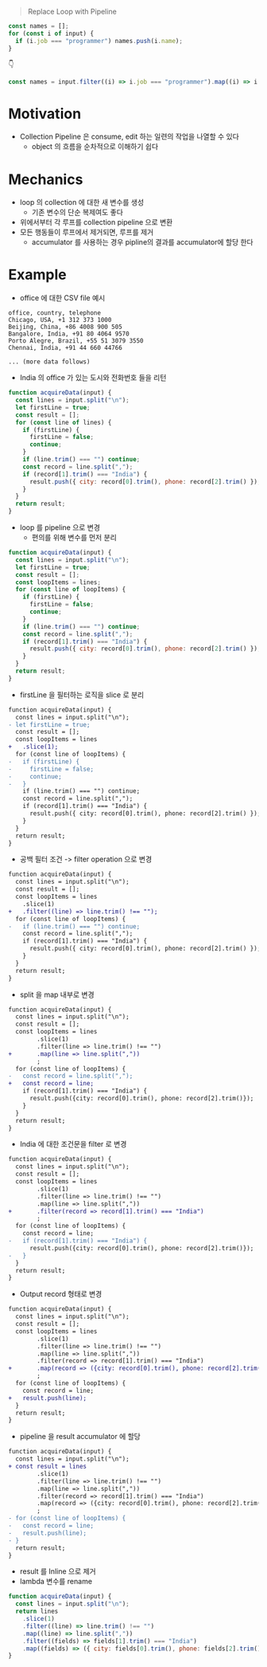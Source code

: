 > Replace Loop with Pipeline

```js
const names = [];
for (const i of input) {
  if (i.job === "programmer") names.push(i.name);
}
```

👇

```js
const names = input.filter((i) => i.job === "programmer").map((i) => i.name);
```

# Motivation

- Collection Pipeline 은 consume, edit 하는 일련의 작업을 나열할 수 있다
  - object 의 흐름을 순차적으로 이해하기 쉽다

# Mechanics

- loop 의 collection 에 대한 새 변수를 생성
  - 기존 변수의 단순 복제여도 좋다
- 위에서부터 각 루프를 collection pipeline 으로 변환
- 모든 행동들이 루프에서 제거되면, 루프를 제거
  - accumulator 를 사용하는 경우 pipline의 결과를 accumulator에 할당 한다

# Example

- office 에 대한 CSV file 예시

```csv
office, country, telephone
Chicago, USA, +1 312 373 1000
Beijing, China, +86 4008 900 505
Bangalore, India, +91 80 4064 9570
Porto Alegre, Brazil, +55 51 3079 3550
Chennai, India, +91 44 660 44766

... (more data follows)
```

- India 의 office 가 있는 도시와 전화번호 들을 리턴

```js
function acquireData(input) {
  const lines = input.split("\n");
  let firstLine = true;
  const result = [];
  for (const line of lines) {
    if (firstLine) {
      firstLine = false;
      continue;
    }
    if (line.trim() === "") continue;
    const record = line.split(",");
    if (record[1].trim() === "India") {
      result.push({ city: record[0].trim(), phone: record[2].trim() });
    }
  }
  return result;
}
```

- loop 를 pipeline 으로 변경
  - 편의를 위해 변수를 먼저 분리

```js
function acquireData(input) {
  const lines = input.split("\n");
  let firstLine = true;
  const result = [];
  const loopItems = lines;
  for (const line of loopItems) {
    if (firstLine) {
      firstLine = false;
      continue;
    }
    if (line.trim() === "") continue;
    const record = line.split(",");
    if (record[1].trim() === "India") {
      result.push({ city: record[0].trim(), phone: record[2].trim() });
    }
  }
  return result;
}
```

- firstLine 을 필터하는 로직을 slice 로 분리

```diff
function acquireData(input) {
  const lines = input.split("\n");
- let firstLine = true;
  const result = [];
  const loopItems = lines
+   .slice(1);
  for (const line of loopItems) {
-   if (firstLine) {
-     firstLine = false;
-     continue;
-   }
    if (line.trim() === "") continue;
    const record = line.split(",");
    if (record[1].trim() === "India") {
      result.push({ city: record[0].trim(), phone: record[2].trim() });
    }
  }
  return result;
}
```

- 공백 필터 조건 -> filter operation 으로 변경

```diff
function acquireData(input) {
  const lines = input.split("\n");
  const result = [];
  const loopItems = lines
    .slice(1)
+   .filter((line) => line.trim() !== "");
  for (const line of loopItems) {
-   if (line.trim() === "") continue;
    const record = line.split(",");
    if (record[1].trim() === "India") {
      result.push({ city: record[0].trim(), phone: record[2].trim() });
    }
  }
  return result;
}
```

- split 을 map 내부로 변경

```diff
function acquireData(input) {
  const lines = input.split("\n");
  const result = [];
  const loopItems = lines
        .slice(1)
        .filter(line => line.trim() !== "")
+       .map(line => line.split(","))
        ;
  for (const line of loopItems) {
-   const record = line.split(",");
+   const record = line;
    if (record[1].trim() === "India") {
      result.push({city: record[0].trim(), phone: record[2].trim()});
    }
  }
  return result;
}
```

- India 에 대한 조건문을 filter 로 변경

```diff
function acquireData(input) {
  const lines = input.split("\n");
  const result = [];
  const loopItems = lines
        .slice(1)
        .filter(line => line.trim() !== "")
        .map(line => line.split(","))
+       .filter(record => record[1].trim() === "India")
        ;
  for (const line of loopItems) {
    const record = line;
-   if (record[1].trim() === "India") {
      result.push({city: record[0].trim(), phone: record[2].trim()});
-   }
  }
  return result;
}
```

- Output record 형태로 변경

```diff
function acquireData(input) {
  const lines = input.split("\n");
  const result = [];
  const loopItems = lines
        .slice(1)
        .filter(line => line.trim() !== "")
        .map(line => line.split(","))
        .filter(record => record[1].trim() === "India")
+       .map(record => ({city: record[0].trim(), phone: record[2].trim()}))
        ;
  for (const line of loopItems) {
    const record = line;
+   result.push(line);
  }
  return result;
}
```

- pipeline 을 result accumulator 에 할당

```diff
function acquireData(input) {
  const lines = input.split("\n");
+ const result = lines
        .slice(1)
        .filter(line => line.trim() !== "")
        .map(line => line.split(","))
        .filter(record => record[1].trim() === "India")
        .map(record => ({city: record[0].trim(), phone: record[2].trim()}))
        ;
- for (const line of loopItems) {
-   const record = line;
-   result.push(line);
- }
  return result;
}
```

- result 를 Inline 으로 제거
- lambda 변수를 rename

```js
function acquireData(input) {
  const lines = input.split("\n");
  return lines
    .slice(1)
    .filter((line) => line.trim() !== "")
    .map((line) => line.split(","))
    .filter((fields) => fields[1].trim() === "India")
    .map((fields) => ({ city: fields[0].trim(), phone: fields[2].trim() }));
}
```
